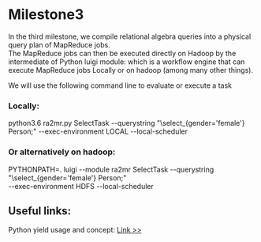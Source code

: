 # Milestone3
In the third milestone, we compile relational algebra queries into a physical query plan of
MapReduce jobs.<br> The MapReduce jobs can then be executed directly on Hadoop by the intermediate of 
Python luigi module: which is a workflow engine that can execute MapReduce jobs Locally or
on hadoop (among many other things).

We will use the following command line to evaluate or execute a task
### Locally:
python3.6 ra2mr.py SelectTask --querystring "\select_{gender='female'} Person;" --exec-environment LOCAL --local-scheduler <br>
### Or alternatively on hadoop:
PYTHONPATH=. luigi --module ra2mr SelectTask --querystring "\select_{gender='female'} Person;"<br> --exec-environment HDFS --local-scheduler
## Useful links: <br>
<p>Python yield usage and concept:
<a href="https://dzone.com/articles/when-to-use-yield-instead-of-return-in-python"> Link >> </a>
</p>